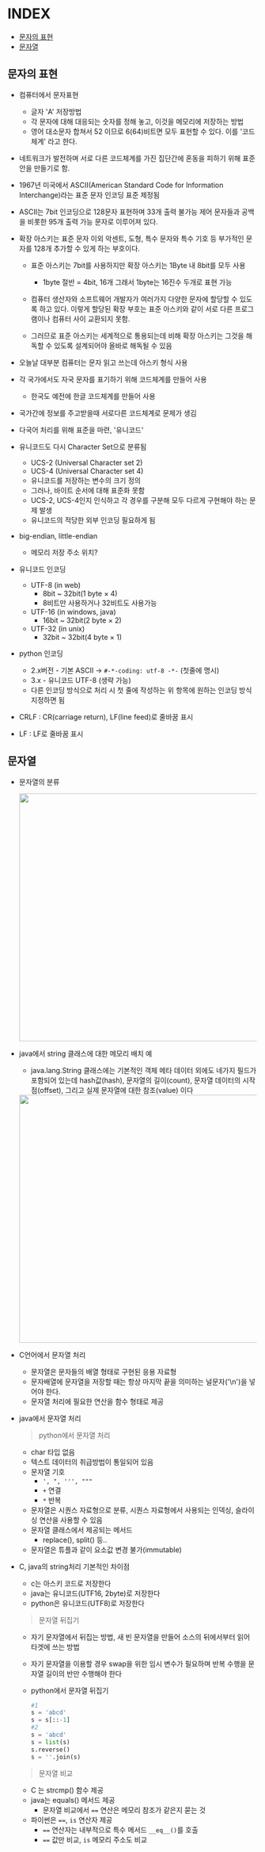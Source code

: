 # INDEX

* [문자의 표현](#문자의-표현)
* [문자열](#문자열)

## 문자의 표현

* 컴퓨터에서 문자표현
  * 글자 'A' 저장방법
  * 각 문자에 대해 대응되는 숫자를 정해 놓고, 이것을 메모리에 저장하는 방법
  * 영어 대소문자 합쳐서 52 이므로 6(64)비트면 모두 표현할 수 있다. 이를 '코드체계' 라고 한다.

* 네트워크가 발전하며 서로 다른 코드체계를 가진 집단간에 혼동을 피하기 위해 표준안을 만들기로 함.

* 1967년 미국에서 ASCII(American Standard Code for Information Interchange)라는 표준 문자 인코딩 표준 제정됨

* ASCII는 7bit 인코딩으로 128문자 표현하며 33개 출력 불가능 제어 문자들과 공백을 비롯한 95개 출력 가능 문자로 이루어져 있다.

* 확장 아스키는 표준 문자 이외 악센트, 도형, 특수 문자와 특수 기호 등 부가적인 문자를 128개 추가할 수 있게 하는 부호이다.

  * 표준 아스키는 7bit를 사용하지만 확장 아스키는 1Byte 내 8bit를 모두 사용

    * 1byte 절반 = 4bit, 16개 그래서 1byte는 16진수 두개로 표현 가능

  * 컴퓨터 생산자와 소프트웨어 개발자가 여러가지 다양한 문자에 할당할 수 있도록 하고 있다. 이렇게 할당된 확장 부호는 표준 아스키와 같이 서로 다른 프로그램이나 컴퓨터 사이 교환되지 못함.

  * 그러므로 표준 아스키는 세계적으로 통용되는데 비해 확장 아스키는 그것을 해독할 수 있도록 설계되어야 올바로 해독될 수 있음

* 오늘날 대부분 컴퓨터는 문자 읽고 쓰는데 아스키 형식 사용

* 각 국가에서도 자국 문자를 표기하기 위해 코드체계를 만들어 사용
  * 한국도 예전에 한글 코드체계를 만들어 사용

* 국가간에 정보를 주고받을때 서로다른 코드체계로 문제가 생김

* 다국어 처리를 위해 표준을 마련, '유니코드'

* 유니코드도 다시 Character Set으로 분류됨
  
  * UCS-2 (Universal Character set 2)
  * UCS-4 (Universal Character set 4)
  * 유니코드를 저장하는 변수의 크기 정의
  * 그러나, 바이트 순서에 대해 표준화 못함
  * UCS-2, UCS-4인지 인식하고 각 경우를 구분해 모두 다르게 구현해야 하는 문제 발생
  * 유니코드의 적당한 외부 인코딩 필요하게 됨

* big-endian, little-endian
  * 메모리 저장 주소 위치?

* 유니코드 인코딩
  * UTF-8 (in web)
    * 8bit ~ 32bit(1 byte $\times$ 4)
    * 8비트만 사용하거나 32비트도 사용가능
  * UTF-16 (in windows, java)
    * 16bit ~ 32bit(2 byte $\times$ 2)
  * UTF-32 (in unix)
    * 32bit ~ 32bit(4 byte $\times$ 1)

* python 인코딩

  * 2.x버전 - 기본 ASCII -> `#-*-coding: utf-8 -*-` (첫줄에 명시)
  * 3.x - 유니코드 UTF-8 (생략 가능)
  * 다른 인코딩 방식으로 처리 시 첫 줄에 작성하는 위 항목에 원하는 인코딩 방식 지정하면 됨

* CRLF : CR(carriage return), LF(line feed)로 줄바꿈 표시
* LF : LF로 줄바꿈 표시

## 문자열

* 문자열의 분류

  <img src = https://user-images.githubusercontent.com/122508528/217404647-78a37815-7da2-45f6-b614-5e08eae95d52.png width = 500>

* java에서 string 클래스에 대한 메모리 배치 예

  * java.lang.String 클래스에는 기본적인 객체 메타 데이터 외에도 네가지 필드가 포함되어 있는데 hash값(hash), 문자열의 길이(count), 문자열 데이터의 시작점(offset), 그리고 실제 문자열에 대한 참조(value) 이다

  <img src = https://user-images.githubusercontent.com/122508528/217405247-c0b2134e-70a3-4c20-8943-f3bcf944ed41.png width = 500>

* C언어에서 문자열 처리

  * 문자열은 문자들의 배열 형태로 구현된 응용 자료형
  * 문자배열에 문자열을 저장할 때는 항상 마지막 끝을 의미하는 널문자('\n')을 넣어야 한다.
  * 문자열 처리에 필요한 연산을 함수 형태로 제공

* java에서 문자열 처리

  > python에서 문자열 처리

  * char 타입 없음
  * 텍스트 데이터의 취급방법이 통일되어 있음
  * 문자열 기호
    * `', ", ''', """`
    * `+` 연결
    * `*` 반복
  * 문자열은 시퀀스 자료형으로 분류, 시퀀스 자료형에서 사용되는 인덱싱, 슬라이싱 연산을 사용할 수 있음
  * 문자열 클래스에서 제공되는 메서드
    * replace(), split() 등..
  * 문자열은 튜플과 같이 요소값 변경 불가(immutable)  
  
* C, java의 string처리 기본적인 차이점

  * c는 아스키 코드로 저장한다
  * java는 유니코드(UTF16, 2byte)로 저장한다
  * python은 유니코드(UTF8)로 저장한다

  > 문자열 뒤집기

  * 자기 문자열에서 뒤집는 방법, 새 빈 문자열을 만들어 소스의 뒤에서부터 읽어 타겟에 쓰는 방법
  * 자기 문자열을 이용할 경우 swap을 위한 임시 변수가 필요하며 반복 수행을 문자열 길이의 반만 수행해야 한다

  * python에서 문자열 뒤집기

    ```python
    #1
    s = 'abcd'
    s = s[::-1]
    #2
    s = 'abcd'
    s = list(s)
    s.reverse()
    s = ''.join(s)
    ```

  > 문자열 비교

  * C 는 strcmp() 함수 제공
  * java는 equals() 메서드 제공
    * 문자열 비교에서 `==` 연산은 메모리 참조가 같은지 묻는 것
  * 파이썬은 `==`, `is` 연산자 제공
    * `==` 연산자는 내부적으로 특수 메서드 `__eq__()`를 호출
    * `==` 값만 비교, `is` 메모리 주소도 비교

